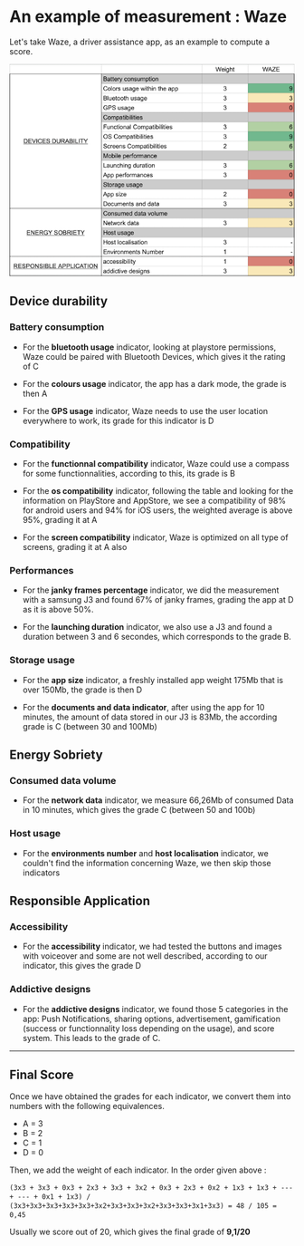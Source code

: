 # An example of measurement : Waze

Let's take Waze, a driver assistance app, as an example to compute a score.

![](./assets/WazeScore.png)

## Device durability

### Battery consumption

- For the **bluetooth usage** indicator, looking at playstore permissions, Waze could be paired with Bluetooth Devices, which gives it the rating of C

- For the **colours usage** indicator, the app has a dark mode, the grade is then A

- For the **GPS usage** indicator, Waze needs to use the user location everywhere to work, its grade for this indicator is D

### Compatibility

- For the **functionnal compatibility** indicator, Waze could use a compass for some functionnalities, according to this, its grade is B

- For the **os compatibility** indicator, following the table and looking for the information on PlayStore and AppStore, we see a compatibility of 98% for android users and 94% for iOS users, the weighted average is above 95%, grading it at A

- For the **screen compatibility** indicator, Waze is optimized on all type of screens, grading it at A also

### Performances

- For the **janky frames percentage** indicator, we did the measurement with a samsung J3 and found 67% of janky frames, grading the app at D as it is above 50%.

- For the **launching duration** indicator, we also use a J3 and found a duration between 3 and 6 secondes, which corresponds to the grade B.

### Storage usage

- For the **app size** indicator, a freshly installed app weight 175Mb that is over 150Mb, the grade is then D

- For the **documents and data indicator**, after using the app for 10 minutes, the amount of data stored in our J3 is 83Mb, the according grade is C (between 30 and 100Mb)

## Energy Sobriety

### Consumed data volume

- For the **network data** indicator, we measure 66,26Mb of consumed Data in 10 minutes, which gives the grade C (between 50 and 100b)

### Host usage

- For the **environments number** and **host localisation** indicator, we couldn't find the information concerning Waze, we then skip those indicators

## Responsible Application

### Accessibility

- For the **accessibility** indicator, we had tested the buttons and images with voiceover and some are not well described, according to our indicator, this gives the grade D

### Addictive designs

- For the **addictive designs** indicator, we found those 5 categories in the app: Push Notifications, sharing options, advertisement, gamification (success or functionnality loss depending on the usage), and score system. This leads to the grade of C.

---

## Final Score

Once we have obtained the grades for each indicator, we convert them into numbers with the following equivalences.

- A = 3
- B = 2
- C = 1
- D = 0

Then, we add the weight of each indicator. In the order given above :

```
(3x3 + 3x3 + 0x3 + 2x3 + 3x3 + 3x2 + 0x3 + 2x3 + 0x2 + 1x3 + 1x3 + --- + --- + 0x1 + 1x3) / (3x3+3x3+3x3+3x3+3x3+3x2+3x3+3x3+3x2+3x3+3x3+3x1+3x3) = 48 / 105 = 0,45
```

Usually we score out of 20, which gives the final grade of **9,1/20**
